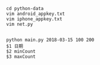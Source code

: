     cd python-data
    vim android_appkey.txt
    vim iphone_appkey.txt
    vim net.py
   
   
    python main.py 2018-03-15 100 200
    $1 日期
    $2 minCount
    $3 maxCount